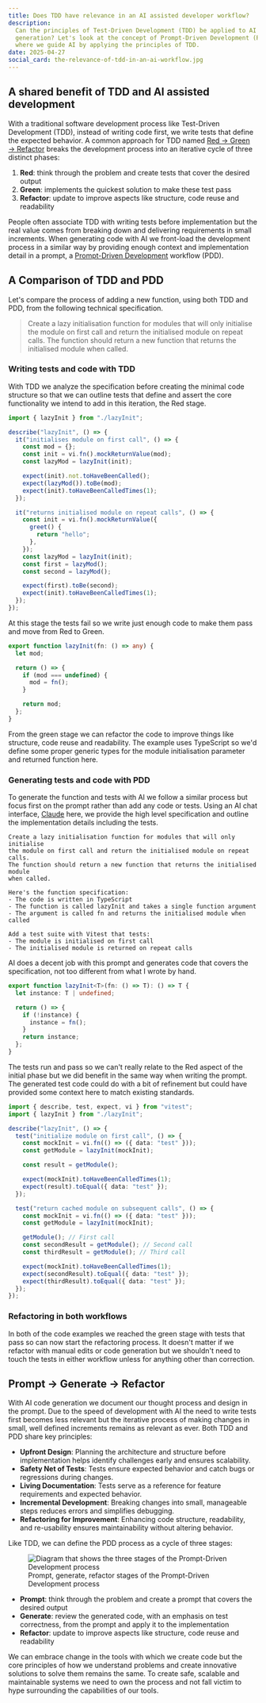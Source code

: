 ```yaml
---
title: Does TDD have relevance in an AI assisted developer workflow?
description:
  Can the principles of Test-Driven Development (TDD) be applied to AI code
  generation? Let's look at the concept of Prompt-Driven Development (PDD),
  where we guide AI by applying the principles of TDD.
date: 2025-04-27
social_card: the-relevance-of-tdd-in-an-ai-workflow.jpg
---
```


## A shared benefit of TDD and AI assisted development

With a traditional software development process like Test-Driven Development
(TDD), instead of writing code first, we write tests that define the expected
behavior. A common approach for TDD named [Red → Green →
Refactor][red-green-refactor] breaks the development process into an iterative
cycle of three distinct phases:

1. **Red**: think through the problem and create tests that cover the desired
   output
2. **Green**: implements the quickest solution to make these test pass
3. **Refactor**: update to improve aspects like structure, code reuse and
   readability

People often associate TDD with writing tests before implementation but the real
value comes from breaking down and delivering requirements in small increments.
When generating code with AI we front-load the development process in a similar
way by providing enough context and implementation detail in a prompt, a
[Prompt-Driven Development][pdd] workflow (PDD).

## A Comparison of TDD and PDD

Let's compare the process of adding a new function, using both TDD and PDD, from
the following technical specification.

> Create a lazy initialisation function for modules that will only initialise
> the module on first call and return the initialised module on repeat calls.
> The function should return a new function that returns the initialised module
> when called.

### Writing tests and code with TDD

With TDD we analyze the specification before creating the minimal code structure
so that we can outline tests that define and assert the core functionality we
intend to add in this iteration, the Red stage.

```ts
import { lazyInit } from "./lazyInit";

describe("lazyInit", () => {
  it("initialises module on first call", () => {
    const mod = {};
    const init = vi.fn().mockReturnValue(mod);
    const lazyMod = lazyInit(init);

    expect(init).not.toHaveBeenCalled();
    expect(lazyMod()).toBe(mod);
    expect(init).toHaveBeenCalledTimes(1);
  });

  it("returns initialised module on repeat calls", () => {
    const init = vi.fn().mockReturnValue({
      greet() {
        return "hello";
      },
    });
    const lazyMod = lazyInit(init);
    const first = lazyMod();
    const second = lazyMod();

    expect(first).toBe(second);
    expect(init).toHaveBeenCalledTimes(1);
  });
});
```

At this stage the tests fail so we write just enough code to make them pass and
move from Red to Green.

```ts
export function lazyInit(fn: () => any) {
  let mod;

  return () => {
    if (mod === undefined) {
      mod = fn();
    }

    return mod;
  };
}
```

From the green stage we can refactor the code to improve things like structure,
code reuse and readability. The example uses TypeScript so we'd define some
proper generic types for the module initialisation parameter and returned
function here.

### Generating tests and code with PDD

To generate the function and tests with AI we follow a similar process but focus
first on the prompt rather than add any code or tests. Using an AI chat
interface, [Claude][claude] here, we provide the high level specification and
outline the implementation details including the tests.

```text
Create a lazy initialisation function for modules that will only initialise
the module on first call and return the initialised module on repeat calls.
The function should return a new function that returns the initialised module
when called.

Here's the function specification:
- The code is written in TypeScript
- The function is called lazyInit and takes a single function argument
- The argument is called fn and returns the initialised module when called

Add a test suite with Vitest that tests:
- The module is initialised on first call
- The initialised module is returned on repeat calls
```

AI does a decent job with this prompt and generates code that covers the
specification, not too different from what I wrote by hand.

```typescript
export function lazyInit<T>(fn: () => T): () => T {
  let instance: T | undefined;

  return () => {
    if (!instance) {
      instance = fn();
    }
    return instance;
  };
}
```

The tests run and pass so we can't really relate to the Red aspect of the
initial phase but we did benefit in the same way when writing the prompt. The
generated test code could do with a bit of refinement but could have provided
some context here to match existing standards.

```typescript
import { describe, test, expect, vi } from "vitest";
import { lazyInit } from "./lazyInit";

describe("lazyInit", () => {
  test("initialize module on first call", () => {
    const mockInit = vi.fn(() => ({ data: "test" }));
    const getModule = lazyInit(mockInit);

    const result = getModule();

    expect(mockInit).toHaveBeenCalledTimes(1);
    expect(result).toEqual({ data: "test" });
  });

  test("return cached module on subsequent calls", () => {
    const mockInit = vi.fn(() => ({ data: "test" }));
    const getModule = lazyInit(mockInit);

    getModule(); // First call
    const secondResult = getModule(); // Second call
    const thirdResult = getModule(); // Third call

    expect(mockInit).toHaveBeenCalledTimes(1);
    expect(secondResult).toEqual({ data: "test" });
    expect(thirdResult).toEqual({ data: "test" });
  });
});
```

### Refactoring in both workflows

In both of the code examples we reached the green stage with tests that pass so
can now start the refactoring process. It doesn't matter if we refactor with
manual edits or code generation but we shouldn't need to touch the tests in
either workflow unless for anything other than correction.

## Prompt → Generate → Refactor

With AI code generation we document our thought process and design in the
prompt. Due to the speed of development with AI the need to write tests first
becomes less relevant but the iterative process of making changes in small, well
defined increments remains as relevant as ever. Both TDD and PDD share key
principles:

- **Upfront Design**: Planning the architecture and structure before
  implementation helps identify challenges early and ensures scalability.
- **Safety Net of Tests**: Tests ensure expected behavior and catch bugs or
  regressions during changes.
- **Living Documentation**: Tests serve as a reference for feature requirements
  and expected behavior.
- **Incremental Development**: Breaking changes into small, manageable steps
  reduces errors and simplifies debugging.
- **Refactoring for Improvement**: Enhancing code structure, readability, and
  re-usability ensures maintainability without altering behavior.

Like TDD, we can define the PDD process as a cycle of three stages:

<copy-to-clipboard data-url="/img/blog/the-relevance-of-tdd-in-an-ai-workflow/pdd.png" class="ctc-image">
  <figure>
    <img src="/img/blog/the-relevance-of-tdd-in-an-ai-workflow/pdd.png" alt="Diagram that shows the three stages of the Prompt-Driven Development process">
    <figcaption>
      Prompt, generate, refactor stages of the Prompt-Driven Development process
    </figcaption>
  </figure>
</copy-to-clipboard>

- **Prompt**: think through the problem and create a prompt that covers the
  desired output
- **Generate**: review the generated code, with an emphasis on test correctness,
  from the prompt and apply it to the implementation
- **Refactor**: update to improve aspects like structure, code reuse and
  readability

We can embrace change in the tools with which we create code but the core
principles of how we understand problems and create innovative solutions to
solve them remains the same. To create safe, scalable and maintainable systems
we need to own the process and not fall victim to hype surrounding the
capabilities of our tools.

[red-green-refactor]: https://www.jamesshore.com/v2/blog/2005/red-green-refactor
[claude]: https://www.anthropic.com/claude
[pdd]: https://andrewships.substack.com/p/prompt-driven-development
